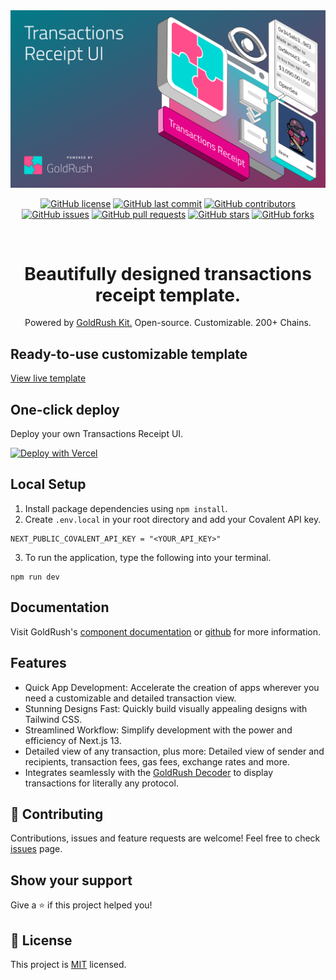 <div align="center">
  <a href="https://www.covalenthq.com/products/goldrush/" target="_blank">
    <img alt="GoldRush Transactions Receipt Banner" src="https://raw.githubusercontent.com/covalenthq/goldrush-tx-receipt-ui/main/static/grk-tx-banner.png" style="max-width: 100%;"/>
  </a>
  <br/>
  
[![GitHub license](https://img.shields.io/github/license/covalenthq/goldrush-tx-receipt-ui)](https://github.com/covalenthq/goldrush-tx-receipt-ui/blob/main/LICENSE)
[![GitHub last commit](https://img.shields.io/github/last-commit/covalenthq/goldrush-tx-receipt-ui)](https://github.com/covalenthq/goldrush-tx-receipt-ui/commits/master)
[![GitHub contributors](https://img.shields.io/github/contributors/covalenthq/goldrush-tx-receipt-ui)](https://github.com/covalenthq/goldrush-tx-receipt-ui/graphs/contributors)
[![GitHub issues](https://img.shields.io/github/issues/covalenthq/goldrush-tx-receipt-ui)](https://github.com/covalenthq/goldrush-tx-receipt-ui/issues)
[![GitHub pull requests](https://img.shields.io/github/issues-pr/covalenthq/goldrush-tx-receipt-ui)](https://github.com/covalenthq/goldrush-tx-receipt-ui/pulls)
[![GitHub stars](https://img.shields.io/github/stars/covalenthq/goldrush-tx-receipt-ui)](https://github.com/covalenthq/goldrush-tx-receipt-ui/stargazers)
[![GitHub forks](https://img.shields.io/github/forks/covalenthq/goldrush-tx-receipt-ui)](https://github.com/covalenthq/goldrush-tx-receipt-ui/network/members)

<!-- Additional sections of your README -->

</div>

<br/>

<h1 align="center">Beautifully designed transactions receipt template.</h1>

<div align="center">
Powered by <span><a href="https://github.com/covalenthq/goldrush-kit">GoldRush Kit.</a></span> Open-source. Customizable. 200+ Chains.
</div>

## Ready-to-use customizable template

<a href="https://goldrush-meld-tx-receipt-ui.vercel.app" target="_blank">View live template</a>


## One-click deploy

Deploy your own Transactions Receipt UI.

[![Deploy with Vercel](https://vercel.com/button)](https://github.com/covalenthq-demos/goldrush-meld-tx-receipt-ui&env=NEXT_PUBLIC_COVALENT_API_KEY&envDescription=Visit%20Covalent%20to%20sign%20up%20for%20an%20API%20key&envLink=https%3A%2F%2Fwww.covalenthq.com%2Fplatform%2Fauth%2Fregister%2F)

## Local Setup

1. Install package dependencies using `npm install`.
2. Create `.env.local` in your root directory and add your Covalent API key.
```
NEXT_PUBLIC_COVALENT_API_KEY = "<YOUR_API_KEY>"
```
3. To run the application, type the following into your terminal.
```
npm run dev
```

## Documentation

Visit GoldRush's [component documentation](https://www.covalenthq.com/docs/unified-api/quickstart/goldrush-kit/) or [github](https://github.com/covalenthq/goldrush-kit)  for more information.

## Features

- Quick App Development: Accelerate the creation of apps wherever you need a customizable and detailed transaction view.
- Stunning Designs Fast: Quickly build visually appealing designs with Tailwind CSS.
- Streamlined Workflow: Simplify development with the power and efficiency of Next.js 13.
- Detailed view of any transaction, plus more: Detailed view of sender and recipients, transaction fees, gas fees, exchange rates and more.
- Integrates seamlessly with the [GoldRush Decoder](https://github.com/covalenthq/goldrush-decoder) to display transactions for literally any protocol.


## 🤝 Contributing

Contributions, issues and feature requests are welcome!
Feel free to check <a href="https://github.com/covalenthq/goldrush-tx-receipt-ui/issues">issues</a> page.

## Show your support

Give a ⭐️ if this project helped you!



## 📝 License

This project is <a href="https://github.com/covalenthq/goldrush-tx-receipt-ui/blob/main/LICENSE">MIT</a> licensed.

